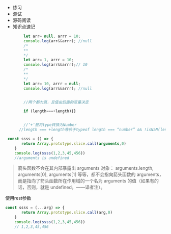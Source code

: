 - 练习
- 测试
- 源码阅读
- 知识点速记


```js
        let arr= null, arrr = 10;
        console.log(arr&&arrr); //null
        /*
        **
        */
        let arr= 1, arrr = 10;
        console.log(arr&&arrr);// 10
        /*
        **
        */
        let arr= 10, arrr = null;
        console.log(arr&&arrr); //null


        //两个都为真，且值由后面的变量决定

```

```js
        if (length===+length){}


        //‘+’是将type转换为Number
      //length === +length等价于typeof length === “number” && !isNaN(length)
```
```js
 const ssss = () => {
       return Array.prototype.slice.call(arguments,0)
    }
    console.log(ssss(1,2,3,45,456)) 
    //arguments is undefined
```
> 箭头函数不会在其内部暴露出  arguments 对象： arguments.length, arguments[0], arguments[1] 等等，都不会指向箭头函数的 arguments，而是指向了箭头函数所在作用域的一个名为 arguments 的值（如果有的话，否则，就是 undefined。——译者注）。

使用rest参数

```js
const ssss = (...arg) => {
       return Array.prototype.slice.call(arg,0)
    }
    console.log(ssss(1,2,3,45,456)) 
    // 1,2,3,45,456
```